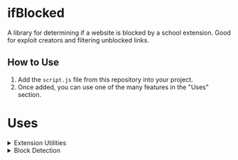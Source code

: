 # ifBlocked

A library for determining if a website is blocked by a school extension. Good for exploit creators and filtering unblocked links.

## How to Use

1. Add the `script.js` file from this repository into your project.
2. Once added, you can use one of the many features in the "Uses" section.

# Uses 

<details>
  <summary>Extension Utilities</summary>

You can detect school extensions from a list and create custom handling for each one. You can also refer to the 'school' variable (true/false) for broad detection. 

```javascript
extensionUtil.check().then(result => {
  if (result.some(ext => ext.name === "Linewize")) {
    console.log("Linewize extension detected");
  }
});
```
</details>
<details>
  <summary>Block Detection</summary>
You can detect if a website is blocked by a school extension, a tool for error handling and using alternative links.

```javascript
if (blocked('github.com')) {
  console.log("The website is blocked");
}
```
</details>
